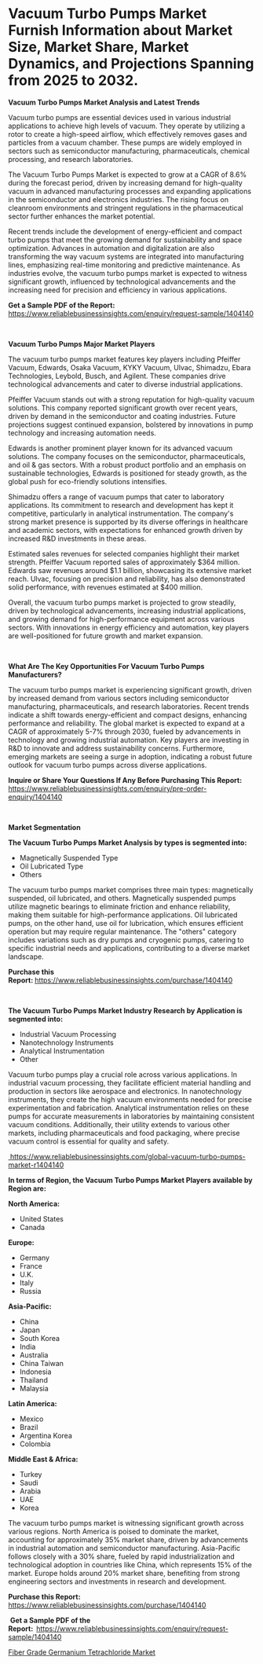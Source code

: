 <p><h1>Vacuum Turbo Pumps Market Furnish Information about Market Size, Market Share, Market Dynamics, and Projections Spanning from 2025 to 2032.</h1></p><p><strong>Vacuum Turbo Pumps Market Analysis and Latest Trends</strong></p>
<p><p>Vacuum turbo pumps are essential devices used in various industrial applications to achieve high levels of vacuum. They operate by utilizing a rotor to create a high-speed airflow, which effectively removes gases and particles from a vacuum chamber. These pumps are widely employed in sectors such as semiconductor manufacturing, pharmaceuticals, chemical processing, and research laboratories.</p><p>The Vacuum Turbo Pumps Market is expected to grow at a CAGR of 8.6% during the forecast period, driven by increasing demand for high-quality vacuum in advanced manufacturing processes and expanding applications in the semiconductor and electronics industries. The rising focus on cleanroom environments and stringent regulations in the pharmaceutical sector further enhances the market potential. </p><p>Recent trends include the development of energy-efficient and compact turbo pumps that meet the growing demand for sustainability and space optimization. Advances in automation and digitalization are also transforming the way vacuum systems are integrated into manufacturing lines, emphasizing real-time monitoring and predictive maintenance. As industries evolve, the vacuum turbo pumps market is expected to witness significant growth, influenced by technological advancements and the increasing need for precision and efficiency in various applications.</p></p>
<p><strong>Get a Sample PDF of the Report:&nbsp;</strong> <a href="https://www.reliablebusinessinsights.com/enquiry/request-sample/1404140?utm_campaign=3000&utm_medium=2&utm_source=Github&utm_content=ia&utm_term=28032025&utm_id=vacuum-turbo-pumps">https://www.reliablebusinessinsights.com/enquiry/request-sample/1404140</a></p>
<p>&nbsp;</p>
<p><strong>Vacuum Turbo Pumps Major Market Players</strong></p>
<p><p>The vacuum turbo pumps market features key players including Pfeiffer Vacuum, Edwards, Osaka Vacuum, KYKY Vacuum, Ulvac, Shimadzu, Ebara Technologies, Leybold, Busch, and Agilent. These companies drive technological advancements and cater to diverse industrial applications.</p><p>Pfeiffer Vacuum stands out with a strong reputation for high-quality vacuum solutions. This company reported significant growth over recent years, driven by demand in the semiconductor and coating industries. Future projections suggest continued expansion, bolstered by innovations in pump technology and increasing automation needs.</p><p>Edwards is another prominent player known for its advanced vacuum solutions. The company focuses on the semiconductor, pharmaceuticals, and oil & gas sectors. With a robust product portfolio and an emphasis on sustainable technologies, Edwards is positioned for steady growth, as the global push for eco-friendly solutions intensifies.</p><p>Shimadzu offers a range of vacuum pumps that cater to laboratory applications. Its commitment to research and development has kept it competitive, particularly in analytical instrumentation. The company's strong market presence is supported by its diverse offerings in healthcare and academic sectors, with expectations for enhanced growth driven by increased R&D investments in these areas.</p><p>Estimated sales revenues for selected companies highlight their market strength. Pfeiffer Vacuum reported sales of approximately $364 million. Edwards saw revenues around $1.1 billion, showcasing its extensive market reach. Ulvac, focusing on precision and reliability, has also demonstrated solid performance, with revenues estimated at $400 million.</p><p>Overall, the vacuum turbo pumps market is projected to grow steadily, driven by technological advancements, increasing industrial applications, and growing demand for high-performance equipment across various sectors. With innovations in energy efficiency and automation, key players are well-positioned for future growth and market expansion.</p></p>
<p>&nbsp;</p>
<p><strong>What Are The Key Opportunities For Vacuum Turbo Pumps Manufacturers?</strong></p>
<p><p>The vacuum turbo pumps market is experiencing significant growth, driven by increased demand from various sectors including semiconductor manufacturing, pharmaceuticals, and research laboratories. Recent trends indicate a shift towards energy-efficient and compact designs, enhancing performance and reliability. The global market is expected to expand at a CAGR of approximately 5-7% through 2030, fueled by advancements in technology and growing industrial automation. Key players are investing in R&D to innovate and address sustainability concerns. Furthermore, emerging markets are seeing a surge in adoption, indicating a robust future outlook for vacuum turbo pumps across diverse applications.</p></p>
<p><strong>Inquire or Share Your Questions If Any Before Purchasing This Report:</strong> <a href="https://www.reliablebusinessinsights.com/enquiry/pre-order-enquiry/1404140?utm_campaign=3000&utm_medium=2&utm_source=Github&utm_content=ia&utm_term=28032025&utm_id=vacuum-turbo-pumps">https://www.reliablebusinessinsights.com/enquiry/pre-order-enquiry/1404140</a></p>
<p>&nbsp;</p>
<p><strong>Market Segmentation</strong></p>
<p><strong>The Vacuum Turbo Pumps Market Analysis by types is segmented into:</strong></p>
<p><ul><li>Magnetically Suspended Type</li><li>Oil Lubricated Type</li><li>Others</li></ul></p>
<p><p>The vacuum turbo pumps market comprises three main types: magnetically suspended, oil lubricated, and others. Magnetically suspended pumps utilize magnetic bearings to eliminate friction and enhance reliability, making them suitable for high-performance applications. Oil lubricated pumps, on the other hand, use oil for lubrication, which ensures efficient operation but may require regular maintenance. The "others" category includes variations such as dry pumps and cryogenic pumps, catering to specific industrial needs and applications, contributing to a diverse market landscape.</p></p>
<p><strong>Purchase this Report:&nbsp;</strong><a href="https://www.reliablebusinessinsights.com/purchase/1404140?utm_campaign=3000&utm_medium=2&utm_source=Github&utm_content=ia&utm_term=28032025&utm_id=vacuum-turbo-pumps">https://www.reliablebusinessinsights.com/purchase/1404140</a></p>
<p>&nbsp;</p>
<p><strong>The Vacuum Turbo Pumps Market Industry Research by Application is segmented into:</strong></p>
<p><ul><li>Industrial Vacuum Processing</li><li>Nanotechnology Instruments</li><li>Analytical Instrumentation</li><li>Other</li></ul></p>
<p><p>Vacuum turbo pumps play a crucial role across various applications. In industrial vacuum processing, they facilitate efficient material handling and production in sectors like aerospace and electronics. In nanotechnology instruments, they create the high vacuum environments needed for precise experimentation and fabrication. Analytical instrumentation relies on these pumps for accurate measurements in laboratories by maintaining consistent vacuum conditions. Additionally, their utility extends to various other markets, including pharmaceuticals and food packaging, where precise vacuum control is essential for quality and safety.</p></p>
<p><a href="https://www.reliablebusinessinsights.com/global-vacuum-turbo-pumps-market-r1404140?utm_campaign=3000&utm_medium=2&utm_source=Github&utm_content=ia&utm_term=28032025&utm_id=vacuum-turbo-pumps">&nbsp;https://www.reliablebusinessinsights.com/global-vacuum-turbo-pumps-market-r1404140</a></p>
<p><strong>In terms of Region, the Vacuum Turbo Pumps Market Players available by Region are:</strong></p>
<p>
    <p> <strong> North America: </strong>
        <ul>
            <li>United States</li>
            <li>Canada</li>
        </ul>
        </p> 
    <p> <strong> Europe: </strong>
        <ul>
            <li>Germany</li>
            <li>France</li>
            <li>U.K.</li>
            <li>Italy</li>
            <li>Russia</li>
        </ul>
        </p> 
    <p> <strong> Asia-Pacific: </strong>
        <ul>
            <li>China</li>
            <li>Japan</li>
            <li>South Korea</li>
            <li>India</li>
            <li>Australia</li>
            <li>China Taiwan</li>
            <li>Indonesia</li>
            <li>Thailand</li>
            <li>Malaysia</li>
        </ul>
        </p> 
    <p> <strong> Latin America: </strong>
        <ul>
            <li>Mexico</li>
            <li>Brazil</li>
            <li>Argentina Korea</li>
            <li>Colombia</li>
        </ul>
        </p> 
    <p> <strong> Middle East & Africa: </strong>
        <ul>
            <li>Turkey</li>
            <li>Saudi</li>
            <li>Arabia</li>
            <li>UAE</li>
            <li>Korea</li>
        </ul>
    </p>
    </p>
<p><p>The vacuum turbo pumps market is witnessing significant growth across various regions. North America is poised to dominate the market, accounting for approximately 35% market share, driven by advancements in industrial automation and semiconductor manufacturing. Asia-Pacific follows closely with a 30% share, fueled by rapid industrialization and technological adoption in countries like China, which represents 15% of the market. Europe holds around 20% market share, benefiting from strong engineering sectors and investments in research and development.</p></p>
<p><strong>Purchase this Report: </strong><a href="https://www.reliablebusinessinsights.com/purchase/1404140?utm_campaign=3000&utm_medium=2&utm_source=Github&utm_content=ia&utm_term=28032025&utm_id=vacuum-turbo-pumps">https://www.reliablebusinessinsights.com/purchase/1404140</a></p>
<p>&nbsp;<strong>Get a Sample PDF of the Report:&nbsp;&nbsp;</strong><a href="https://www.reliablebusinessinsights.com/enquiry/request-sample/1404140?utm_campaign=3000&utm_medium=2&utm_source=Github&utm_content=ia&utm_term=28032025&utm_id=vacuum-turbo-pumps">https://www.reliablebusinessinsights.com/enquiry/request-sample/1404140</a></p>
<p><strong></strong></p>
<p><p><a href="https://github.com/dailyspunj47/Market-Research-Report-List-1/blob/main/fiber-grade-germanium-tetrachloride-market.md?utm_campaign=3000&utm_medium=2&utm_source=Github&utm_content=ia&utm_term=28032025&utm_id=vacuum-turbo-pumps">Fiber Grade Germanium Tetrachloride Market</a></p></p>